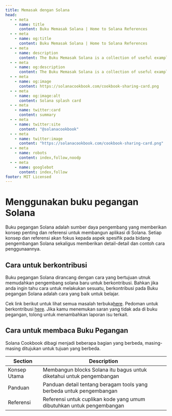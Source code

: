 ```yaml
---
title: Memasak dengan Solana
head:
  - - meta
    - name: title
      content: Buku Memasak Solana | Home to Solana References
  - - meta
    - name: og:title
      content: Buku Memasak Solana | Home to Solana References
  - - meta
    - name: description
      content: The Buku Memasak Solana is a collection of useful examples and references for building on Solana
  - - meta
    - name: og:description
      content: The Buku Memasak Solana is a collection of useful examples and references for building on Solana
  - - meta
    - name: og:image
      content: https://solanacookbook.com/cookbook-sharing-card.png
  - - meta
    - name: og:image:alt
      content: Solana splash card
  - - meta
    - name: twitter:card
      content: summary  
  - - meta
    - name: twitter:site
      content: "@solanacookbook"
  - - meta
    - name: twitter:image
      content: "https://solanacookbook.com/cookbook-sharing-card.png"
  - - meta
    - name: robots
      content: index,follow,noodp
  - - meta
    - name: googlebot
      content: index,follow
footer: MIT Licensed
---
```


# Menggunakan buku pegangan Solana 

Buku pegangan Solana adalah sumber daya pengembang yang memberikan konsep penting dan referensi 
untuk membangun aplikasi di Solana. Setiap konsep dan referensi akan fokus kepada aspek 
spesifik pada bidang pengembangan Solana sekaligus memberikan detail-detail dan contoh cara penggunaannya.

## Cara untuk berkontribusi

Buku pegangan Solana dirancang dengan cara yang bertujuan utnuk memudahkan pengembang 
solana baru untuk berkontribusi. Bahkan jika anda ingin tahu cara untuk melakukan 
sesuatu, berkontribusi pada Buku pegangan Solana adalah cara yang baik untuk belajar. 


Cek link berikut untuk lihat semua masalah terbuka[here](https://github.com/solana-developers/solana-cookbook/issues). Pedoman untuk berkontribusi [here](https://github.com/solana-developers/solana-cookbook#contributing). Jika kamu menemukan saran yang tidak ada di buku pegangan, tolong untuk menambahkan laporan isu terkait.

## Cara untuk membaca Buku Pegangan

Solana Cookbook dibagi menjadi beberapa bagian yang berbeda, masing-masing ditujukan untuk tujuan yang berbeda. 

| Section       | Description |
|---------------|-----------------------------------------------------------------------|
| Konsep Utama  | Membangun blocks Solana itu bagus untuk diketahui untuk pengembangan  | 
| Panduan       | Panduan detail tentang beragam tools yang berbeda untuk pengembangan  |
| Referensi     | Referensi untuk cuplikan kode yang umum dibutuhkan untuk pengembangan | 